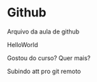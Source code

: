 # Github

Arquivo da aula de github

HelloWorld

Gostou do curso? Quer mais?

Subindo att pro git remoto
